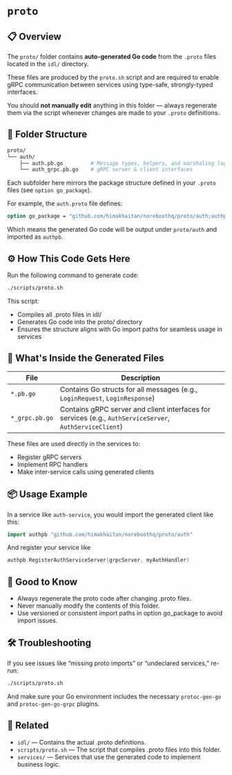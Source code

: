 # `proto`

## 📋 Overview

The `proto/` folder contains **auto-generated Go code** from the `.proto` files located in the `idl/` directory.

These files are produced by the `proto.sh` script and are required to enable gRPC communication between services using type-safe, strongly-typed interfaces.

You should **not manually edit** anything in this folder — always regenerate them via the script whenever changes are made to your `.proto` definitions.

## 🧬 Folder Structure

```bash
proto/
└── auth/
    ├── auth.pb.go         # Message types, helpers, and marshaling logic
    └── auth_grpc.pb.go    # gRPC server & client interfaces
```

Each subfolder here mirrors the package structure defined in your `.proto` files (see `option go_package`).

For example, the `auth.proto` file defines:

```proto
option go_package = "github.com/himakhaitan/noreboothq/proto/auth;authpb";
```

Which means the generated Go code will be output under `proto/auth` and imported as `authpb`.

## ⚙️ How This Code Gets Here

Run the following command to generate code:

```bash
./scripts/proto.sh
```

This script:
- Compiles all .proto files in idl/
- Generates Go code into the proto/ directory
- Ensures the structure aligns with Go import paths for seamless usage in services

## 🧠 What's Inside the Generated Files

| File           | Description                                                                                              |
| -------------- | -------------------------------------------------------------------------------------------------------- |
| `*.pb.go`      | Contains Go structs for all messages (e.g., `LoginRequest`, `LoginResponse`)                             |
| `*_grpc.pb.go` | Contains gRPC server and client interfaces for services (e.g., `AuthServiceServer`, `AuthServiceClient`) |

These files are used directly in the services to:
- Register gRPC servers
- Implement RPC handlers
- Make inter-service calls using generated clients

## 📦 Usage Example

In a service like `auth-service`, you would import the generated client like this:

```go
import authpb "github.com/himakhaitan/noreboothq/proto/auth"
```

And register your service like

```go
authpb.RegisterAuthServiceServer(grpcServer, myAuthHandler)
```

## 📌 Good to Know

- Always regenerate the proto code after changing .proto files.
- Never manually modify the contents of this folder.
- Use versioned or consistent import paths in option go_package to avoid import issues.

## 🛠️ Troubleshooting

If you see issues like “missing proto imports” or “undeclared services,” re-run:

```bash
./scripts/proto.sh
```

And make sure your Go environment includes the necessary `protoc-gen-go` and `protoc-gen-go-grpc` plugins.

## 🔗 Related

- `idl/` — Contains the actual .proto definitions.
- `scripts/proto.sh` — The script that compiles .proto files into this folder.
- `services/` — Services that use the generated code to implement business logic.